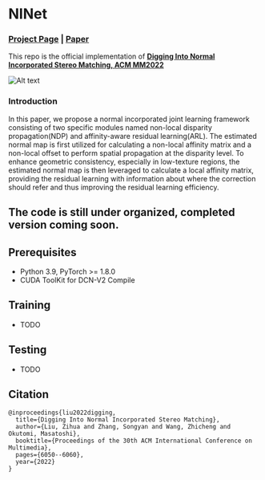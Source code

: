 # NINet
### [Project Page](http://www.ok.sc.e.titech.ac.jp/res/DeepSM/acmmm22.html) | [Paper](https://dl.acm.org/doi/abs/10.1145/3503161.3548312)
This repo is the official implementation of **[Digging Into Normal Incorporated Stereo Matching, ACM MM2022](https://dl.acm.org/doi/abs/10.1145/3503161.3548312)**  

![Alt text](http://www.ok.sc.e.titech.ac.jp/res/DeepSM/figure/acmmm22_00.png)


### Introduction
In this paper, we propose a normal incorporated joint learning framework consisting of two specific modules named non-local disparity propagation(NDP) and affinity-aware residual learning(ARL). The estimated normal map is first utilized for calculating a non-local affinity matrix and a non-local offset to perform spatial propagation at the disparity level. To enhance geometric consistency, especially in low-texture regions, the estimated normal map is then leveraged to calculate a local affinity matrix, providing the residual learning with information about where the correction should refer and thus improving the residual learning efficiency.

## The code is still under organized, completed version coming soon.
## Prerequisites
- Python 3.9, PyTorch >= 1.8.0
- CUDA ToolKit for DCN-V2 Compile

## Training
- TODO


## Testing
 - TODO
## Citation

```
@inproceedings{liu2022digging,
  title={Digging Into Normal Incorporated Stereo Matching},
  author={Liu, Zihua and Zhang, Songyan and Wang, Zhicheng and Okutomi, Masatoshi},
  booktitle={Proceedings of the 30th ACM International Conference on Multimedia},
  pages={6050--6060},
  year={2022}
}
```

